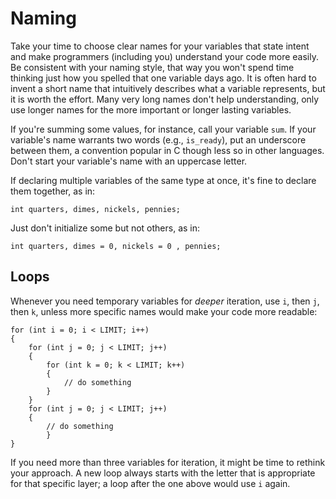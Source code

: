 # Naming

Take your time to choose clear names for your variables that state intent and make programmers (including you) understand your code more easily. Be consistent with your naming style, that way you won't spend time thinking just how you spelled that one variable days ago. It is often hard to invent a short name that intuitively describes what a variable represents, but it is worth the effort. Many very long names don't help understanding, only use longer names for the more important or longer lasting variables.

If you're summing some values, for instance, call your variable `sum`. If your variable's name
warrants two words (e.g., `is_ready`), put an underscore between them, a
convention popular in C though less so in other languages. Don't start your
variable's name with an uppercase letter.

If declaring multiple variables of the same type at once, it's fine to
declare them together, as in:

	int quarters, dimes, nickels, pennies;

Just don't initialize some but not others, as in:

	int quarters, dimes = 0, nickels = 0 , pennies;

## Loops

Whenever you need temporary variables for _deeper_ iteration, use `i`, then `j`,
then `k`, unless more specific names would make your code more readable:

	for (int i = 0; i < LIMIT; i++)
	{
	    for (int j = 0; j < LIMIT; j++)
	    {
	        for (int k = 0; k < LIMIT; k++)
	        {
	            // do something
	        }
	    }
	    for (int j = 0; j < LIMIT; j++)
	    {
	        // do something
			}
	}

If you need more than three variables for iteration, it might be time to
rethink your approach. A new loop always starts with the letter that is
appropriate for that specific layer; a loop after the one above would use `i`
again.
